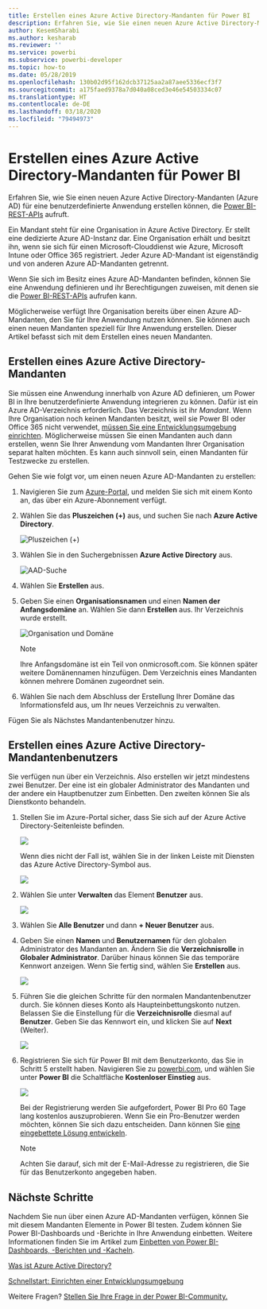 ```yaml
---
title: Erstellen eines Azure Active Directory-Mandanten für Power BI
description: Erfahren Sie, wie Sie einen neuen Azure Active Directory-Mandanten (Azure AD) für eine benutzerdefinierte Anwendung erstellen können, die Power BI-REST-APIs aufruft.
author: KesemSharabi
ms.author: kesharab
ms.reviewer: ''
ms.service: powerbi
ms.subservice: powerbi-developer
ms.topic: how-to
ms.date: 05/28/2019
ms.openlocfilehash: 130b02d95f162dcb37125aa2a87aee5336ecf3f7
ms.sourcegitcommit: a175faed9378a7d040a08ced3e46e54503334c07
ms.translationtype: HT
ms.contentlocale: de-DE
ms.lasthandoff: 03/18/2020
ms.locfileid: "79494973"
---
```

# <a name="create-an-azure-active-directory-tenant-to-use-with-power-bi"></a>Erstellen eines Azure Active Directory-Mandanten für Power BI

Erfahren Sie, wie Sie einen neuen Azure Active Directory-Mandanten (Azure AD) für eine benutzerdefinierte Anwendung erstellen können, die [Power BI-REST-APIs](../automation/rest-api-reference.md) aufruft.

Ein Mandant steht für eine Organisation in Azure Active Directory. Er stellt eine dedizierte Azure AD-Instanz dar. Eine Organisation erhält und besitzt ihn, wenn sie sich für einen Microsoft-Clouddienst wie Azure, Microsoft Intune oder Office 365 registriert. Jeder Azure AD-Mandant ist eigenständig und von anderen Azure AD-Mandanten getrennt.

Wenn Sie sich im Besitz eines Azure AD-Mandanten befinden, können Sie eine Anwendung definieren und ihr Berechtigungen zuweisen, mit denen sie die [Power BI-REST-APIs](../automation/rest-api-reference.md) aufrufen kann.

Möglicherweise verfügt Ihre Organisation bereits über einen Azure AD-Mandanten, den Sie für Ihre Anwendung nutzen können. Sie können auch einen neuen Mandanten speziell für Ihre Anwendung erstellen. Dieser Artikel befasst sich mit dem Erstellen eines neuen Mandanten.

## <a name="create-an-azure-active-directory-tenant"></a>Erstellen eines Azure Active Directory-Mandanten

Sie müssen eine Anwendung innerhalb von Azure AD definieren, um Power BI in Ihre benutzerdefinierte Anwendung integrieren zu können. Dafür ist ein Azure AD-Verzeichnis erforderlich. Das Verzeichnis ist ihr *Mandant*. Wenn Ihre Organisation noch keinen Mandanten besitzt, weil sie Power BI oder Office 365 nicht verwendet, [müssen Sie eine Entwicklungsumgebung einrichten](https://docs.microsoft.com/azure/active-directory/develop/active-directory-howto-tenant). Möglicherweise müssen Sie einen Mandanten auch dann erstellen, wenn Sie Ihrer Anwendung vom Mandanten Ihrer Organisation separat halten möchten. Es kann auch sinnvoll sein, einen Mandanten für Testzwecke zu erstellen.

Gehen Sie wie folgt vor, um einen neuen Azure AD-Mandanten zu erstellen:

1. Navigieren Sie zum [Azure-Portal](https://portal.azure.com), und melden Sie sich mit einem Konto an, das über ein Azure-Abonnement verfügt.

2. Wählen Sie das **Pluszeichen (+)** aus, und suchen Sie nach **Azure Active Directory**.

    ![Pluszeichen (+)](media/create-an-azure-active-directory-tenant/new-directory.png)

3. Wählen Sie in den Suchergebnissen **Azure Active Directory** aus.

    ![AAD-Suche](media/create-an-azure-active-directory-tenant/new-directory2.png)

4. Wählen Sie **Erstellen** aus.

5. Geben Sie einen **Organisationsnamen** und einen **Namen der Anfangsdomäne** an. Wählen Sie dann **Erstellen** aus. Ihr Verzeichnis wurde erstellt.

    ![Organisation und Domäne](media/create-an-azure-active-directory-tenant/organization-and-domain.png)

   > [!NOTE]
   > Ihre Anfangsdomäne ist ein Teil von onmicrosoft.com. Sie können später weitere Domänennamen hinzufügen. Dem Verzeichnis eines Mandanten können mehrere Domänen zugeordnet sein.

6. Wählen Sie nach dem Abschluss der Erstellung Ihrer Domäne das Informationsfeld aus, um Ihr neues Verzeichnis zu verwalten.

Fügen Sie als Nächstes Mandantenbenutzer hinzu.

## <a name="create-azure-active-directory-tenant-users"></a>Erstellen eines Azure Active Directory-Mandantenbenutzers

Sie verfügen nun über ein Verzeichnis. Also erstellen wir jetzt mindestens zwei Benutzer. Der eine ist ein globaler Administrator des Mandanten und der andere ein Hauptbenutzer zum Einbetten. Den zweiten können Sie als Dienstkonto behandeln.

1. Stellen Sie im Azure-Portal sicher, dass Sie sich auf der Azure Active Directory-Seitenleiste befinden.

    ![](media/create-an-azure-active-directory-tenant/aad-flyout.png)

    Wenn dies nicht der Fall ist, wählen Sie in der linken Leiste mit Diensten das Azure Active Directory-Symbol aus.

    ![](media/create-an-azure-active-directory-tenant/aad-service.png)

2. Wählen Sie unter **Verwalten** das Element **Benutzer** aus.

    ![](media/create-an-azure-active-directory-tenant/users-and-groups.png)

3. Wählen Sie **Alle Benutzer** und dann **+ Neuer Benutzer** aus.

4. Geben Sie einen **Namen** und **Benutzernamen** für den globalen Administrator des Mandanten an. Ändern Sie die **Verzeichnisrolle** in **Globaler Administrator**. Darüber hinaus können Sie das temporäre Kennwort anzeigen. Wenn Sie fertig sind, wählen Sie  **Erstellen** aus.

    ![](media/create-an-azure-active-directory-tenant/global-admin.png)

5. Führen Sie die gleichen Schritte für den normalen Mandantenbenutzer durch. Sie können dieses Konto als Haupteinbettungskonto nutzen. Belassen Sie die Einstellung für die **Verzeichnisrolle** diesmal auf **Benutzer**. Geben Sie das Kennwort ein, und klicken Sie auf **Next** (Weiter).

    ![](media/create-an-azure-active-directory-tenant/pbiembed-user.png)

6. Registrieren Sie sich für Power BI mit dem Benutzerkonto, das Sie in Schritt 5 erstellt haben. Navigieren Sie zu [powerbi.com](https://powerbi.microsoft.com/get-started/), und wählen Sie unter **Power BI** die Schaltfläche **Kostenloser Einstieg** aus.

    ![](media/create-an-azure-active-directory-tenant/try-powerbi-free.png)

    Bei der Registrierung werden Sie aufgefordert, Power BI Pro 60 Tage lang kostenlos auszuprobieren. Wenn Sie ein Pro-Benutzer werden möchten, können Sie sich dazu entscheiden. Dann können Sie [eine eingebettete Lösung entwickeln](embed-sample-for-customers.md).

   > [!NOTE]
   > Achten Sie darauf, sich mit der E-Mail-Adresse zu registrieren, die Sie für das Benutzerkonto angegeben haben.

## <a name="next-steps"></a>Nächste Schritte

Nachdem Sie nun über einen Azure AD-Mandanten verfügen, können Sie mit diesem Mandanten Elemente in Power BI testen. Zudem können Sie Power BI-Dashboards und -Berichte in Ihre Anwendung einbetten. Weitere Informationen finden Sie im Artikel zum [Einbetten von Power BI-Dashboards, -Berichten und -Kacheln](embed-sample-for-customers.md).

[Was ist Azure Active Directory?](https://docs.microsoft.com/azure/active-directory/active-directory-whatis) 
 
[Schnellstart: Einrichten einer Entwicklungsumgebung](https://docs.microsoft.com/azure/active-directory/develop/active-directory-howto-tenant)  

Weitere Fragen? [Stellen Sie Ihre Frage in der Power BI-Community.](https://community.powerbi.com/)
